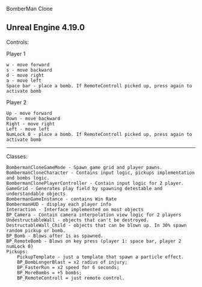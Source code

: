 BomberMan Clone

Unreal Engine 4.19.0
---------------------------------------------------------------------
Controls:
	
Player 1

	w - move forward
	s - move backward	
	d - move right
	a - move left
	Space bar - place a bomb. If RemoteControll picked up, press again to activate bomb

Player 2

	Up - move forward
	Down - move backward
	Right - move right
	Left - move left
	NumLock 0 - place a bomb. If RemoteControll picked up, press again to activate bomb
	
---------------------------------------------------------------------	
Classes:

	BombermanCloneGameMode - Spawn game grid and player pawns.
	BombermanCloneCharacter - Contains input logic, pickups implementation and bombs logic. 
	BombermanClonePlayerController - Contain input logic for 2 player.
	GameGrid - Generates play field by spawning detestable and understandable objects
	BombermanGameInstance - contains Win Rate 
	BombermanHUD - display each player info
	Interaction - Interface implemented on most objects
	BP_Camera - Contain camera interpolation view logic for 2 players 
	UndestructableWall - objects that can't be destroyed.
	DestructableWall_Child - objects that can be blown up. In 30% spawn random pickup or bomb.
	BP_Bomb - Blows after 1s as spawned.
	BP_RemoteBomb - Blows on key press (player 1: space bar, player 2 numLock 0) 
	Pickups:
		PickupTemplate - just a template that spawn a particle effect.
		BP_BombLongerBlast = x2 radius of injury;
		BP_FasterRun = x2 speed for 6 seconds;
		BP_MoreBombs = +5 bombs;
		BP_RemoteControll = just remote control.


